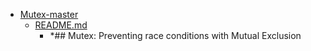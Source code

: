 - <a href = "E:\Node_projects\Node_Way\ArchivTSH_2\ArhivTimur_2\Mutex-master\cat.Mutex-master\dir.Mutex-master.md">Mutex-master</a>
    - <a href = "E:\Node_projects\Node_Way\ArchivTSH_2\ArhivTimur_2\Mutex-master\README.md">README.md</a>
        - *## Mutex: Preventing race conditions with Mutual Exclusion

